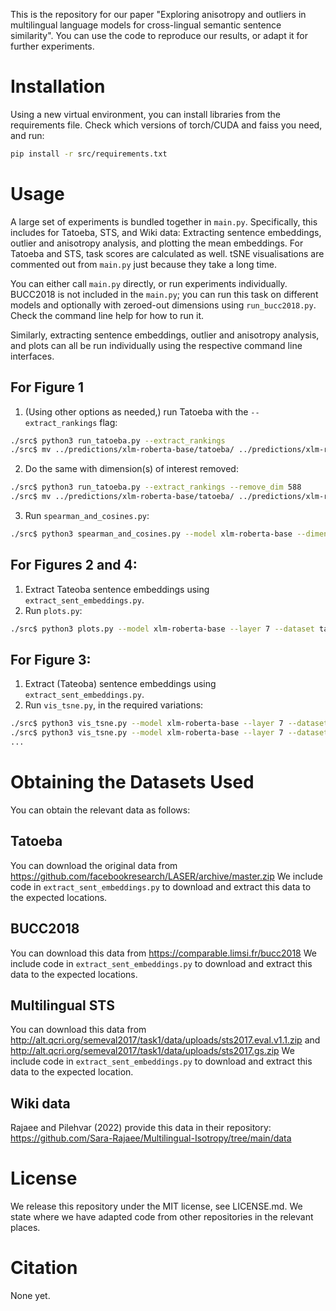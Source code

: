 This is the repository for our paper "Exploring anisotropy and outliers in multilingual language models for cross-lingual semantic sentence similarity".
You can use the code to reproduce our results, or adapt it for further experiments.

# Installation

Using a new virtual environment, you can install libraries from the requirements file.
Check which versions of torch/CUDA and faiss you need, and run:

```bash
pip install -r src/requirements.txt
```

# Usage

A large set of experiments is bundled together in ``main.py``.
Specifically, this includes for Tatoeba, STS, and Wiki data: 
Extracting sentence embeddings, outlier and anisotropy analysis, and plotting the mean embeddings.
For Tatoeba and STS, task scores are calculated as well.
tSNE visualisations are commented out from ``main.py`` just because they take a long time.

You can either call ``main.py`` directly, or run experiments individually.
BUCC2018 is not included in the ``main.py``; you can run this task on different models and optionally with zeroed-out dimensions using ``run_bucc2018.py``. 
Check the command line help for how to run it.

Similarly, extracting sentence embeddings, outlier and anisotropy analysis, and plots can all be run individually using the respective command line interfaces.

## For Figure 1

1. (Using other options as needed,) run Tatoeba with the ``--extract_rankings`` flag:

```bash
./src$ python3 run_tatoeba.py --extract_rankings
./src$ mv ../predictions/xlm-roberta-base/tatoeba/ ../predictions/xlm-roberta-base-original-predictions/tatoeba/
```

2. Do the same with dimension(s) of interest removed:

```bash
./src$ python3 run_tatoeba.py --extract_rankings --remove_dim 588
./src$ mv ../predictions/xlm-roberta-base/tatoeba/ ../predictions/xlm-roberta-base-588-predictions/tatoeba/
```

3. Run `spearman_and_cosines.py`:

```bash
./src$ python3 spearman_and_cosines.py --model xlm-roberta-base --dimension 588 --job cosines
```

## For Figures 2 and 4:

1. Extract Tateoba sentence embeddings using ``extract_sent_embeddings.py``.
2. Run ``plots.py``:

```bash
./src$ python3 plots.py --model xlm-roberta-base --layer 7 --dataset tatoeba --job means
```

## For Figure 3:

1. Extract (Tateoba) sentence embeddings using ``extract_sent_embeddings.py``.
2. Run ``vis_tsne.py``, in the required variations:

```bash
./src$ python3 vis_tsne.py --model xlm-roberta-base --layer 7 --dataset tatoeba --lang_or_track ara --parallel_vis
./src$ python3 vis_tsne.py --model xlm-roberta-base --layer 7 --dataset tatoeba --lang_or_track ara --parallel_vis --append_file_name _whitened
...
```

# Obtaining the Datasets Used

You can obtain the relevant data as follows:

## Tatoeba

You can download the original data from https://github.com/facebookresearch/LASER/archive/master.zip
We include code in ``extract_sent_embeddings.py`` to download and extract this data to the expected locations.

## BUCC2018

You can download this data from https://comparable.limsi.fr/bucc2018
We include code in ``extract_sent_embeddings.py`` to download and extract this data to the expected locations.

## Multilingual STS

You can download this data from http://alt.qcri.org/semeval2017/task1/data/uploads/sts2017.eval.v1.1.zip and http://alt.qcri.org/semeval2017/task1/data/uploads/sts2017.gs.zip
We include code in ``extract_sent_embeddings.py`` to download and extract this data to the expected location.

## Wiki data

Rajaee and Pilehvar (2022) provide this data in their repository: https://github.com/Sara-Rajaee/Multilingual-Isotropy/tree/main/data


# License

We release this repository under the MIT license, see LICENSE.md.
We state where we have adapted code from other repositories in the relevant places.


# Citation

None yet.
